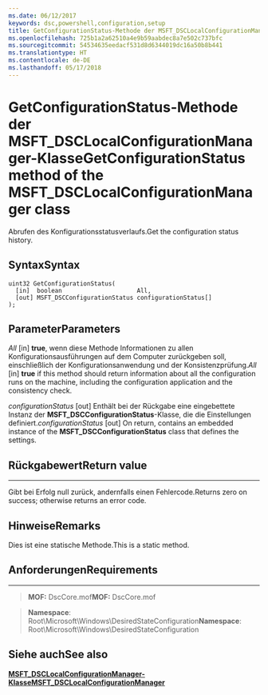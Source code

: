 ```yaml
---
ms.date: 06/12/2017
keywords: dsc,powershell,configuration,setup
title: GetConfigurationStatus-Methode der MSFT_DSCLocalConfigurationManager-Klasse
ms.openlocfilehash: 725b1a2a62510a4e9b59aabdec8a7e502c737bfc
ms.sourcegitcommit: 54534635eedacf531d8d6344019dc16a50b8b441
ms.translationtype: HT
ms.contentlocale: de-DE
ms.lasthandoff: 05/17/2018
---
```

# <a name="getconfigurationstatus-method-of-the-msftdsclocalconfigurationmanager-class"></a><span data-ttu-id="48260-103">GetConfigurationStatus-Methode der MSFT_DSCLocalConfigurationManager-Klasse</span><span class="sxs-lookup"><span data-stu-id="48260-103">GetConfigurationStatus method of the MSFT_DSCLocalConfigurationManager class</span></span>

<span data-ttu-id="48260-104">Abrufen des Konfigurationsstatusverlaufs.</span><span class="sxs-lookup"><span data-stu-id="48260-104">Get the configuration status history.</span></span>

<a name="syntax"></a><span data-ttu-id="48260-105">Syntax</span><span class="sxs-lookup"><span data-stu-id="48260-105">Syntax</span></span>
------

```mof
uint32 GetConfigurationStatus(
  [in]  boolean                     All,
  [out] MSFT_DSCConfigurationStatus configurationStatus[]
);
```

<a name="parameters"></a><span data-ttu-id="48260-106">Parameter</span><span class="sxs-lookup"><span data-stu-id="48260-106">Parameters</span></span>
----------

<span data-ttu-id="48260-107">*All* \[in\] **true**, wenn diese Methode Informationen zu allen Konfigurationsausführungen auf dem Computer zurückgeben soll, einschließlich der Konfigurationsanwendung und der Konsistenzprüfung.</span><span class="sxs-lookup"><span data-stu-id="48260-107">*All* \[in\] **true** if this method should return information about all the configuration runs on the machine, including the configuration application and the consistency check.</span></span>

<span data-ttu-id="48260-108">*configurationStatus* \[out\] Enthält bei der Rückgabe eine eingebettete Instanz der **MSFT_DSCConfigurationStatus**-Klasse, die die Einstellungen definiert.</span><span class="sxs-lookup"><span data-stu-id="48260-108">*configurationStatus* \[out\] On return, contains an embedded instance of the **MSFT_DSCConfigurationStatus** class that defines the settings.</span></span>

## <a name="return-value"></a><span data-ttu-id="48260-109">Rückgabewert</span><span class="sxs-lookup"><span data-stu-id="48260-109">Return value</span></span>
------------

<span data-ttu-id="48260-110">Gibt bei Erfolg null zurück, andernfalls einen Fehlercode.</span><span class="sxs-lookup"><span data-stu-id="48260-110">Returns zero on success; otherwise returns an error code.</span></span>

## <a name="remarks"></a><span data-ttu-id="48260-111">Hinweise</span><span class="sxs-lookup"><span data-stu-id="48260-111">Remarks</span></span>

<span data-ttu-id="48260-112">Dies ist eine statische Methode.</span><span class="sxs-lookup"><span data-stu-id="48260-112">This is a static method.</span></span>

## <a name="requirements"></a><span data-ttu-id="48260-113">Anforderungen</span><span class="sxs-lookup"><span data-stu-id="48260-113">Requirements</span></span>
------------
><span data-ttu-id="48260-114">**MOF:** DscCore.mof</span><span class="sxs-lookup"><span data-stu-id="48260-114">**MOF:** DscCore.mof</span></span>

><span data-ttu-id="48260-115">**Namespace**: Root\Microsoft\Windows\DesiredStateConfiguration</span><span class="sxs-lookup"><span data-stu-id="48260-115">**Namespace**: Root\Microsoft\Windows\DesiredStateConfiguration</span></span>


## <a name="see-also"></a><span data-ttu-id="48260-116">Siehe auch</span><span class="sxs-lookup"><span data-stu-id="48260-116">See also</span></span>


[<span data-ttu-id="48260-117">**MSFT_DSCLocalConfigurationManager-Klasse**</span><span class="sxs-lookup"><span data-stu-id="48260-117">**MSFT_DSCLocalConfigurationManager**</span></span>](msft-dsclocalconfigurationmanager.md)
